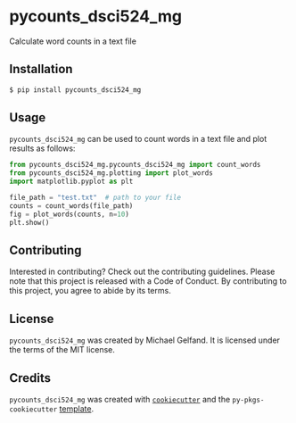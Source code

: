 # pycounts_dsci524_mg

Calculate word counts in a text file

## Installation

```bash
$ pip install pycounts_dsci524_mg
```

## Usage

`pycounts_dsci524_mg` can be used to count words in a text file and plot results
as follows:

```python
from pycounts_dsci524_mg.pycounts_dsci524_mg import count_words
from pycounts_dsci524_mg.plotting import plot_words
import matplotlib.pyplot as plt

file_path = "test.txt"  # path to your file
counts = count_words(file_path)
fig = plot_words(counts, n=10)
plt.show()
```

## Contributing

Interested in contributing? Check out the contributing guidelines. Please note that this project is released with a Code of Conduct. By contributing to this project, you agree to abide by its terms.

## License

`pycounts_dsci524_mg` was created by Michael Gelfand. It is licensed under the terms of the MIT license.

## Credits

`pycounts_dsci524_mg` was created with [`cookiecutter`](https://cookiecutter.readthedocs.io/en/latest/) and the `py-pkgs-cookiecutter` [template](https://github.com/py-pkgs/py-pkgs-cookiecutter).

